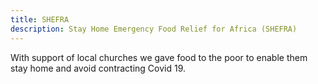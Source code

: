 ```yaml
---
title: SHEFRA 
description: Stay Home Emergency Food Relief for Africa (SHEFRA)
---
```


With support of local churches we gave food to the poor to enable them stay home and avoid contracting Covid 19.

